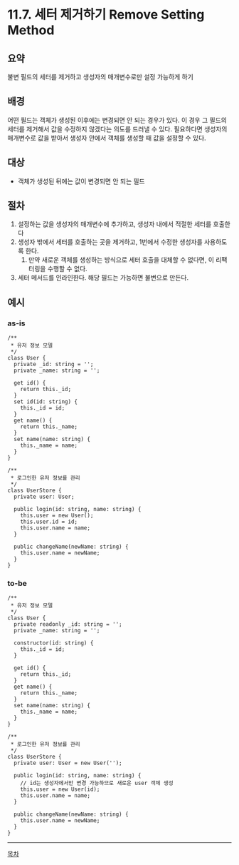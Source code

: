 # 11.7. 세터 제거하기 Remove Setting Method

## 요약

불변 필드의 세터를 제거하고 생성자의 매개변수로만 설정 가능하게 하기

## 배경

어떤 필드는 객체가 생성된 이후에는 변경되면 안 되는 경우가 있다. 이 경우 그 필드의 세터를 제거해서 값을 수정하지 않겠다는 의도를 드러낼 수 있다. 필요하다면 생성자의 매개변수로 값을 받아서 생성자 안에서 객체를 생성할 때 값을 설정할 수 있다.

## 대상

- 객체가 생성된 뒤에는 값이 변경되면 안 되는 필드

## 절차

1. 설정하는 값을 생성자의 매개변수에 추가하고, 생성자 내에서 적절한 세터를 호출한다
2. 생성자 밖에서 세터를 호출하는 곳을 제거하고, 1번에서 수정한 생성자를 사용하도록 한다.
    1. 만약 새로운 객체를 생성하는 방식으로 세터 호출을 대체할 수 없다면, 이 리팩터링을 수행할 수 없다.
3. 세터 메서드를 인라인한다. 해당 필드는 가능하면 불변으로 만든다.

## 예시

### as-is

```tsx
/**
 * 유저 정보 모델
 */
class User {
  private _id: string = '';
  private _name: string = '';

  get id() {
    return this._id;
  }
  set id(id: string) {
    this._id = id;
  }
  get name() {
    return this._name;
  }
  set name(name: string) {
    this._name = name;
  }
}

/**
 * 로그인한 유저 정보를 관리
 */
class UserStore {
  private user: User;
  
  public login(id: string, name: string) {
    this.user = new User();
    this.user.id = id;
    this.user.name = name;
  }

  public changeName(newName: string) {
    this.user.name = newName;
  }
}
```

### to-be

```tsx
/**
 * 유저 정보 모델
 */
class User {
  private readonly _id: string = '';
  private _name: string = '';
  
  constructor(id: string) {
    this._id = id;
  }

  get id() {
    return this._id;
  }
  get name() {
    return this._name;
  }
  set name(name: string) {
    this._name = name;
  }
}

/**
 * 로그인한 유저 정보를 관리
 */
class UserStore {
  private user: User = new User('');

  public login(id: string, name: string) {
    // id는 생성자에서만 변경 가능하므로 새로운 user 객체 생성
    this.user = new User(id);
    this.user.name = name;
  }

  public changeName(newName: string) {
    this.user.name = newName;
  }
}
```

---
[목차](../README.md)
